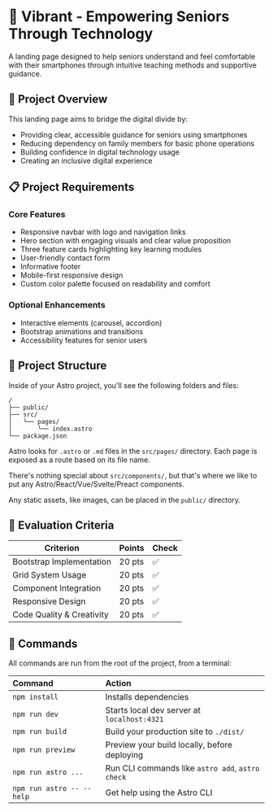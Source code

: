 # 📱 Vibrant - Empowering Seniors Through Technology

A landing page designed to help seniors understand and feel comfortable with their smartphones through intuitive teaching methods and supportive guidance.

## 🎯 Project Overview

This landing page aims to bridge the digital divide by:
- Providing clear, accessible guidance for seniors using smartphones
- Reducing dependency on family members for basic phone operations
- Building confidence in digital technology usage
- Creating an inclusive digital experience

## 📋 Project Requirements

### Core Features
- Responsive navbar with logo and navigation links
- Hero section with engaging visuals and clear value proposition
- Three feature cards highlighting key learning modules
- User-friendly contact form
- Informative footer
- Mobile-first responsive design
- Custom color palette focused on readability and comfort

### Optional Enhancements
- Interactive elements (carousel, accordion)
- Bootstrap animations and transitions
- Accessibility features for senior users

## 🚀 Project Structure

Inside of your Astro project, you'll see the following folders and files:

```text
/
├── public/
├── src/
│   └── pages/
│       └── index.astro
└── package.json
```

Astro looks for `.astro` or `.md` files in the `src/pages/` directory. Each page is exposed as a route based on its file name.

There's nothing special about `src/components/`, but that's where we like to put any Astro/React/Vue/Svelte/Preact components.

Any static assets, like images, can be placed in the `public/` directory.

## 💯 Evaluation Criteria

| Criterion | Points | Check |
|-----------|--------|-------|
| Bootstrap Implementation | 20 pts | ✅ |
| Grid System Usage | 20 pts | ✅ |
| Component Integration | 20 pts | ✅ |
| Responsive Design | 20 pts | ✅ |
| Code Quality & Creativity | 20 pts | ✅ |

## 🧞 Commands

All commands are run from the root of the project, from a terminal:

| Command                   | Action                                           |
| :------------------------ | :----------------------------------------------- |
| `npm install`             | Installs dependencies                            |
| `npm run dev`             | Starts local dev server at `localhost:4321`      |
| `npm run build`           | Build your production site to `./dist/`          |
| `npm run preview`         | Preview your build locally, before deploying     |
| `npm run astro ...`       | Run CLI commands like `astro add`, `astro check` |
| `npm run astro -- --help` | Get help using the Astro CLI                     |

